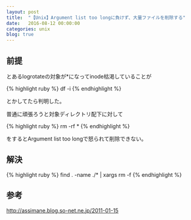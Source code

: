 ```yaml
---
layout: post
title:  "【Unix】Argument list too longに負けず、大量ファイルを削除する"
date:   2016-08-12 00:00:00
categories: unix
blog: true
---
```


## 前提

とあるlogrotateの対象が*になってinode枯渇していることが

{% highlight ruby %}
df -i
{% endhighlight %}

とかしてたら判明した。

普通に頑張ろうと対象ディレクトリ配下に対して

{% highlight ruby %}
rm -rf *
{% endhighlight %}

をするとArgument list too longで怒られて削除できない。

## 解決

{% highlight ruby %}
find . -name ./* | xargs rm -f
{% endhighlight %}


## 参考
http://assimane.blog.so-net.ne.jp/2011-01-15
